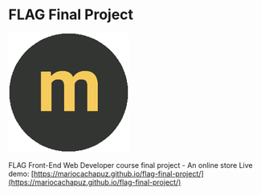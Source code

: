 # FLAG Final Project
![myStore logo](https://github.com/mariocachapuz/flag-final-project/blob/master/img/logo.png)

FLAG Front-End Web Developer course final project - An online store
Live demo: [https://mariocachapuz.github.io/flag-final-project/](https://mariocachapuz.github.io/flag-final-project/)
